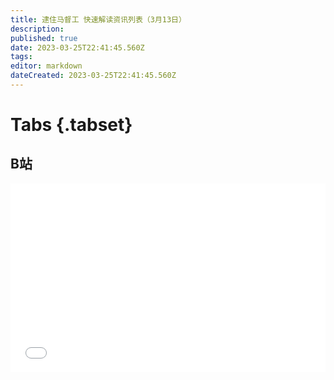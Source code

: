 ```yaml
---
title: 逮住马督工 快速解读资讯列表（3月13日）
description: 
published: true
date: 2023-03-25T22:41:45.560Z
tags: 
editor: markdown
dateCreated: 2023-03-25T22:41:45.560Z
---
```


# Tabs {.tabset}
## B站
<div style="position: relative; padding: 30% 45%;">
<iframe style="position: absolute; width: 100%; height: 100%; left: 0; top: 0;" src="//player.bilibili.com/player.html?&bvid=BV1vX4y1f718&page=1&as_wide=1&high_quality=1&danmaku=1" scrolling="no" border="0" frameborder="no" framespacing="0" allowfullscreen="true"></iframe>
</div>
